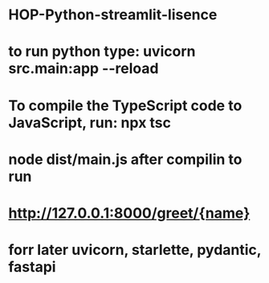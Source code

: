 # HOP-Python-streamlit-lisence
# to run python type: uvicorn src.main:app --reload
#  To compile the TypeScript code to JavaScript, run: npx tsc 
# node dist/main.js after compilin to run


# http://127.0.0.1:8000/greet/{name}

# forr later uvicorn, starlette, pydantic, fastapi